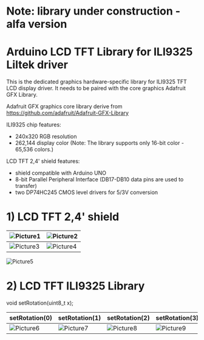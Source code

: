 # Note: library under construction - alfa version

# Arduino LCD TFT Library for ILI9325 Liltek driver

This is the dedicated graphics hardware-specific library for ILI9325 TFT LCD display driver. It needs to be paired with the core graphics Adafruit GFX Library.

Adafruit GFX graphics core library derive from https://github.com/adafruit/Adafruit-GFX-Library

ILI9325 chip features:
- 240x320 RGB resolution
- 262,144 display color (Note: The library supports only 16-bit color - 65,536 colors.)

LCD TFT 2,4' shield features:
- shield compatible with Arduino UNO
- 8-bit Parallel Peripheral Interface (DB17-DB10 data pins are used to transfer)
- two DP74HC245 CMOS level drivers for 5/3V conversion

**1) LCD TFT 2,4' shield**
====================
![Picture1] | ![Picture2]
------------ | -------------
![Picture3] | ![Picture4]

![Picture5]

**2) LCD TFT ILI9325 Library**
====================
void setRotation(uint8_t x);

setRotation(0) | setRotation(1) | setRotation(2) | setRotation(3)
------------ | ------------- | ------------- | -------------
![Picture6] | ![Picture7] | ![Picture8] | ![Picture9]

[Picture1]:https://raw.githubusercontent.com/PiotrCzCc/Arduino-LCD-TFT-ILI9325/master/doc/2.4_TFT_LCD_ILI9325_3.jpg
[Picture2]:https://raw.githubusercontent.com/PiotrCzCc/Arduino-LCD-TFT-ILI9325/master/doc/2.4_TFT_LCD_ILI9325_2.jpg
[Picture3]:https://raw.githubusercontent.com/PiotrCzCc/Arduino-LCD-TFT-ILI9325/master/doc/2.4_TFT_LCD_ILI9325_4.jpg
[Picture4]:https://raw.githubusercontent.com/PiotrCzCc/Arduino-LCD-TFT-ILI9325/master/doc/2.4_TFT_LCD_ILI9325_1.jpg
[Picture5]:https://raw.githubusercontent.com/PiotrCzCc/Arduino-LCD-TFT-ILI9325/master/doc/2.4_TFT_LCD_ILI9325_5.jpg

[Picture6]:https://raw.githubusercontent.com/PiotrCzCc/Arduino-LCD-TFT-ILI9325/master/doc/2.4_TFT_LCD_Rotation_0.jpg
[Picture7]:https://raw.githubusercontent.com/PiotrCzCc/Arduino-LCD-TFT-ILI9325/master/doc/2.4_TFT_LCD_Rotation_1.jpg
[Picture8]:https://raw.githubusercontent.com/PiotrCzCc/Arduino-LCD-TFT-ILI9325/master/doc/2.4_TFT_LCD_Rotation_2.jpg
[Picture9]:https://raw.githubusercontent.com/PiotrCzCc/Arduino-LCD-TFT-ILI9325/master/doc/2.4_TFT_LCD_Rotation_3.jpg
